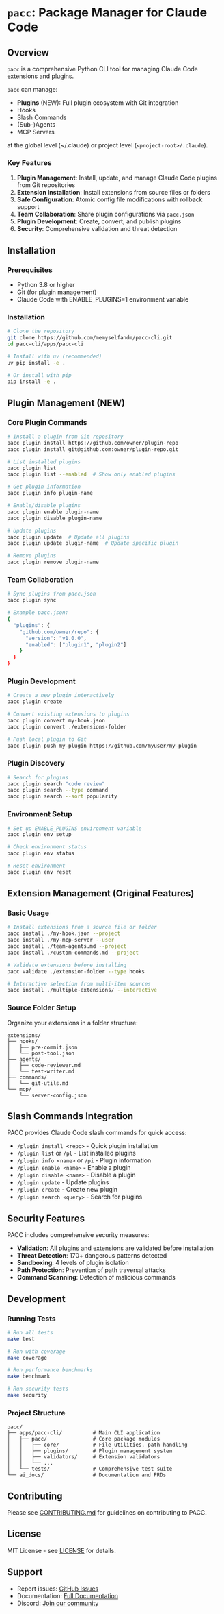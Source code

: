 # `pacc`: Package Manager for Claude Code

## Overview
`pacc` is a comprehensive Python CLI tool for managing Claude Code extensions and plugins.

`pacc` can manage:
- **Plugins** (NEW): Full plugin ecosystem with Git integration
- Hooks
- Slash Commands
- (Sub-)Agents
- MCP Servers

at the global level (~/.claude) or project level (`<project-root>/.claude`).

### Key Features
1. **Plugin Management**: Install, update, and manage Claude Code plugins from Git repositories
2. **Extension Installation**: Install extensions from source files or folders
3. **Safe Configuration**: Atomic config file modifications with rollback support
4. **Team Collaboration**: Share plugin configurations via `pacc.json`
5. **Plugin Development**: Create, convert, and publish plugins
6. **Security**: Comprehensive validation and threat detection

## Installation
### Prerequisites
- Python 3.8 or higher
- Git (for plugin management)
- Claude Code with ENABLE_PLUGINS=1 environment variable

### Installation
```bash
# Clone the repository
git clone https://github.com/memyselfandm/pacc-cli.git
cd pacc-cli/apps/pacc-cli

# Install with uv (recommended)
uv pip install -e .

# Or install with pip
pip install -e .
```

## Plugin Management (NEW)

### Core Plugin Commands
```bash
# Install a plugin from Git repository
pacc plugin install https://github.com/owner/plugin-repo
pacc plugin install git@github.com:owner/plugin-repo.git

# List installed plugins
pacc plugin list
pacc plugin list --enabled  # Show only enabled plugins

# Get plugin information
pacc plugin info plugin-name

# Enable/disable plugins
pacc plugin enable plugin-name
pacc plugin disable plugin-name

# Update plugins
pacc plugin update  # Update all plugins
pacc plugin update plugin-name  # Update specific plugin

# Remove plugins
pacc plugin remove plugin-name
```

### Team Collaboration
```bash
# Sync plugins from pacc.json
pacc plugin sync

# Example pacc.json:
{
  "plugins": {
    "github.com/owner/repo": {
      "version": "v1.0.0",
      "enabled": ["plugin1", "plugin2"]
    }
  }
}
```

### Plugin Development
```bash
# Create a new plugin interactively
pacc plugin create

# Convert existing extensions to plugins
pacc plugin convert my-hook.json
pacc plugin convert ./extensions-folder

# Push local plugin to Git
pacc plugin push my-plugin https://github.com/myuser/my-plugin
```

### Plugin Discovery
```bash
# Search for plugins
pacc plugin search "code review"
pacc plugin search --type command
pacc plugin search --sort popularity
```

### Environment Setup
```bash
# Set up ENABLE_PLUGINS environment variable
pacc plugin env setup

# Check environment status
pacc plugin env status

# Reset environment
pacc plugin env reset
```

## Extension Management (Original Features)

### Basic Usage
```bash
# Install extensions from a source file or folder
pacc install ./my-hook.json --project
pacc install ./my-mcp-server --user
pacc install ./team-agents.md --project
pacc install ./custom-commands.md --project

# Validate extensions before installing
pacc validate ./extension-folder --type hooks

# Interactive selection from multi-item sources
pacc install ./multiple-extensions/ --interactive
```

### Source Folder Setup
Organize your extensions in a folder structure:
```
extensions/
├── hooks/
│   ├── pre-commit.json
│   └── post-tool.json
├── agents/
│   ├── code-reviewer.md
│   └── test-writer.md
├── commands/
│   └── git-utils.md
└── mcp/
    └── server-config.json
```

## Slash Commands Integration

PACC provides Claude Code slash commands for quick access:
- `/plugin install <repo>` - Quick plugin installation
- `/plugin list` or `/pl` - List installed plugins
- `/plugin info <name>` or `/pi` - Plugin information
- `/plugin enable <name>` - Enable a plugin
- `/plugin disable <name>` - Disable a plugin
- `/plugin update` - Update plugins
- `/plugin create` - Create new plugin
- `/plugin search <query>` - Search for plugins

## Security Features

PACC includes comprehensive security measures:
- **Validation**: All plugins and extensions are validated before installation
- **Threat Detection**: 170+ dangerous patterns detected
- **Sandboxing**: 4 levels of plugin isolation
- **Path Protection**: Prevention of path traversal attacks
- **Command Scanning**: Detection of malicious commands

## Development

### Running Tests
```bash
# Run all tests
make test

# Run with coverage
make coverage

# Run performance benchmarks
make benchmark

# Run security tests
make security
```

### Project Structure
```
pacc/
├── apps/pacc-cli/          # Main CLI application
│   ├── pacc/               # Core package modules
│   │   ├── core/           # File utilities, path handling
│   │   ├── plugins/        # Plugin management system
│   │   ├── validators/     # Extension validators
│   │   └── ...
│   └── tests/              # Comprehensive test suite
└── ai_docs/                # Documentation and PRDs
```

## Contributing
Please see [CONTRIBUTING.md](CONTRIBUTING.md) for guidelines on contributing to PACC.

## License
MIT License - see [LICENSE](LICENSE) for details.

## Support
- Report issues: [GitHub Issues](https://github.com/yourusername/pacc/issues)
- Documentation: [Full Documentation](https://docs.pacc.dev)
- Discord: [Join our community](https://discord.gg/pacc)